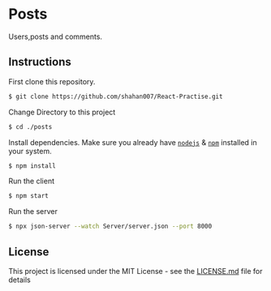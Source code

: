# Posts

Users,posts and comments. 
## Instructions

First clone this repository.
```bash
$ git clone https://github.com/shahan007/React-Practise.git
```

Change Directory to this project
```bash
$ cd ./posts
```

Install dependencies. Make sure you already have [`nodejs`](https://nodejs.org/en/) & [`npm`](https://www.npmjs.com/) installed in your system.
```bash
$ npm install
```

Run the client
```bash
$ npm start 
```

Run the server
```bash
$ npx json-server --watch Server/server.json --port 8000
```

## License
This project is licensed under the MIT License - see the [LICENSE.md](https://github.com/shahan007/React-Practise/blob/main/LICENSE) file for details